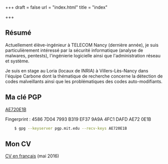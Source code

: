 +++
draft = false
url = "index.html"
title = "index"

+++

## Résumé

Actuellement élève-ingénieur à TELECOM Nancy (dernière année), je suis particulièrement intéressé par la sécurité informatique (analyse de malwares, pentests), l'ingénierie logicielle ainsi que l'administration réseau et système.

Je suis en stage au Loria (locaux de INRIA) à Villers-Lès-Nancy dans l'équipe Carbone dont la thématique de recherche concerne la détection de codes malveillants ainsi que les problématiques des codes auto-modifiants.

## Ma clé PGP

[AE720E1B](https://pgp.mit.edu/pks/lookup?op=get&search=0x4FC1DAFDAE720E1B)

Fingerprint : 4586 7D04 7993 B319 EF37  9A9A 4FC1 DAFD AE72 0E1B
```sh
    $ gpg --keyserver pgp.mit.edu --recv-keys AE720E1B
```

## Mon CV

[CV en français](/cv/cv.pdf) (mai 2016)

